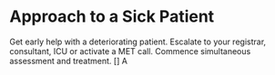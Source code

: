 # Approach to a Sick Patient
Get early help with a deteriorating patient. Escalate to your registrar, consultant, ICU or activate a MET call. Commence simultaneous assessment and treatment.
[] A